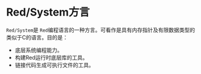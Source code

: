 # Red/System方言

`Red/System`是 `Red`编程语言的一种方言。可看作是具有内存指针及有限数据类型的类似于C的语言。目的是：

*  底层系统编程能力。
*  构建Red运行时底层库的工具。
*  链接代码生成可执行文件的工具。

